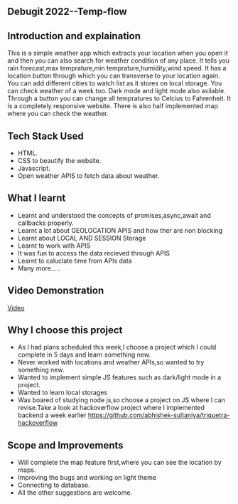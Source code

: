 ## Debugit 2022--Temp-flow


## Introduction and explaination
This is a simple weather app which extracts your location when you open it and then you can also search for weather condition of any place.
It tells you rain forecast,max temprature,min temprature,humidity,wind speed.
It has a location button through which you can transverse to your location again.
You can add different cities to watch list as it stores on local storage.
You can check weather of a week too.
Dark mode and light mode also avilable.
Through a button you can change all tempratures to Celcius to Fahrenheit.
It is a completely responsive website.
There is also half implemented map where you can check the weather.


## Tech Stack Used
  - HTML.
  - CSS to beautify the website.
  - Javascript.
  - Open weather APIS to fetch data about weather.

  ## What I learnt
   - Learnt and understood the concepts of promises,async,await and callbacks properly.
   - Learnt a lot about GEOLOCATION APIS and how ther are non blocking
   - Learnt about LOCAL AND SESSION Storage
   - Learnt to work with APIS
   - It was fun to access the data recieved through APIS
   - Learnt to caluclate time from APIs data
   - Many more.....

## Video Demonstration
[Video]()
  
  ## Why I choose this project
   - As I had plans scheduled this week,I choose a project which I could complete in 5 days and learn something new.
   - Never worked with locations and weather APIs,so wanted to try something new.
   - Wanted to implement simple JS features such as dark/light mode in a project.
   - Wanted to learn local storages
   - Was boared of studying node js,so choose a project on JS where I can revise.Take a look at hackoverflow project where I implemented backend a week earlier https://github.com/abhishek-sultaniya/triquetra-hackoverflow

## Scope and Improvements
   - Will complete the map feature first,where you can see the location by maps.
   - Improving the bugs and working on light theme
   - Connecting to database.
   - All the other suggestions are welcome.

